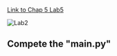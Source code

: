 
[Link to Chap 5 Lab5](https://docs.google.com/presentation/d/1r3h2R9JwK9HK_U2Ia-zncL0BSjHV6Giu6ugNJ6yZpgc/edit#slide=id.g16b5233a379_0_41)

![Lab2](https://awesomescreenshot.s3.amazonaws.com/image/1352303/33464184-46b4c7923b49cea2162757c965390b79.png?X-Amz-Algorithm=AWS4-HMAC-SHA256&X-Amz-Credential=AKIAJSCJQ2NM3XLFPVKA%2F20221017%2Fus-east-1%2Fs3%2Faws4_request&X-Amz-Date=20221017T062144Z&X-Amz-Expires=28800&X-Amz-SignedHeaders=host&X-Amz-Signature=835527f97c760147e393f9be580879a59fd65ce1ab6a8181bf71b4c57c33f2ae)

## Compete the "main.py"


